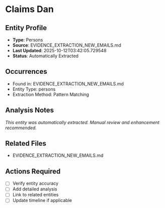 # Claims Dan

## Entity Profile
- **Type**: Persons
- **Source**: EVIDENCE_EXTRACTION_NEW_EMAILS.md
- **Last Updated**: 2025-10-12T03:42:05.729548
- **Status**: Automatically Extracted

## Occurrences
- Found in: EVIDENCE_EXTRACTION_NEW_EMAILS.md
- Entity Type: persons
- Extraction Method: Pattern Matching

## Analysis Notes
*This entity was automatically extracted. Manual review and enhancement recommended.*

## Related Files
- EVIDENCE_EXTRACTION_NEW_EMAILS.md

## Actions Required
- [ ] Verify entity accuracy
- [ ] Add detailed analysis
- [ ] Link to related entities
- [ ] Update timeline if applicable
